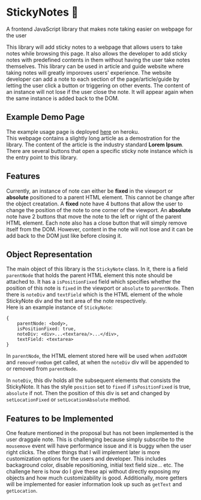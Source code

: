# StickyNotes 📝
A frontend JavaScript library that makes note taking easier on webpage for the user

This library will add sticky notes to a webpage that allows users to take notes while browsing this page. It also allows the developer to add sticky notes with predefined contents in them without having the user take notes themselves. This library can be used in article and guide website where taking notes will greatly imporoves users' experience. The website developer can add a note to each section of the page/article/guide by letting the user click a button or triggering on other events. The content of an instance will not lose if the user close the note. It will appear again when the same instance is added back to the DOM.

## Example Demo Page
The example usage page is deployed [here](https://stickynotesdemo-309-sky.herokuapp.com/) on heroku. <br>
This webpage contains a slightly long article as a demostration for the library. The content of the article is the industry standard **Lorem Ipsum**. There are several buttons that open a specific sticky note instance which is the entry point to this library.
  
## Features
Currently, an instance of note can either be **fixed** in the viewport or **absolute** positioned to a parent HTML element. This cannot be change after the object creatation. A **fixed** note have 4 buttons that allow the user to change the position of the note to one corner of the viewport. An **absolute** note have 2 buttons that move the note to the left or right of the parent HTML element. Each note also has a close button that will simply remove itself from the DOM. However, content in the note will not lose and it can be add back to the DOM just like before closing it.

## Object Representation
The main object of this library is the `StickyNote` class. In it, there is a field `parentNode` that holds the parent HTML element this note should be attached to. It has a `isPositionFixed` field which specifies whether the position of this note is `fixed` in the viewport or `absolute` to `parentNode`. Then there is `noteDiv` and `textField` which is the HTML element of the whole StickyNote div and the text area of the note respectively. <br>
Here is an example instance of `StickyNote`:
```
{
    parentNode: <body>,
    isPositionFixed: true,
    noteDiv: <div>...<textarea/>...</div>,
    textField: <textarea>
}
```
In `parentNode`, the HTML element stored here will be used when `addToDOM` and `removeFromDom` get called, at when the `noteDiv` div will be appended to or removed from `parentNode`. 

In `noteDiv`, this div holds all the subsequent elements that consists the StickyNote. It has the style `position` set to `fixed` if `isPositionFixed` is true, `absolute` if not. Then the position of this div is set and changed by `setLocationFixed` or `setLocationAbsolute` method.


## Features to be Implemented
One feature mentioned in the proposal but has not been implemented is the user draggale note. This is challenging because simply subscribe to the `mousemove` event will have performance issue and it is buggy when the user right clicks. The other things that I will implement later is more customization options for the users and developer. This includes backaground color, disable repositioning, initial text field size... etc. The challenge here is how do I give these api without directly exposing my objects and how much customizability is good. Additionally, more getters will be implemented for easier information look up such as `getText` and `getLocation`. 



